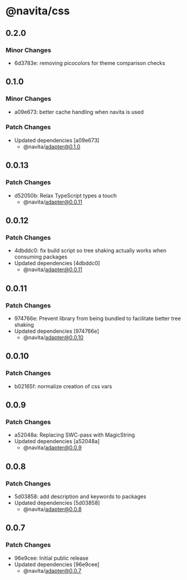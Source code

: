 # @navita/css

## 0.2.0

### Minor Changes

- 6d3783e: removing picocolors for theme comparison checks

## 0.1.0

### Minor Changes

- a09e673: better cache handling when navita is used

### Patch Changes

- Updated dependencies [a09e673]
  - @navita/adapter@0.1.0

## 0.0.13

### Patch Changes

- d52050b: Relax TypeScript types a touch
  - @navita/adapter@0.0.11

## 0.0.12

### Patch Changes

- 4dbddc0: fix build script so tree shaking actually works when consuming packages
- Updated dependencies [4dbddc0]
  - @navita/adapter@0.0.11

## 0.0.11

### Patch Changes

- 974766e: Prevent library from being bundled to facilitate better tree shaking
- Updated dependencies [974766e]
  - @navita/adapter@0.0.10

## 0.0.10

### Patch Changes

- b02165f: normalize creation of css vars

## 0.0.9

### Patch Changes

- a52048a: Replacing SWC-pass with MagicString
- Updated dependencies [a52048a]
  - @navita/adapter@0.0.9

## 0.0.8

### Patch Changes

- 5d03858: add description and keywords to packages
- Updated dependencies [5d03858]
  - @navita/adapter@0.0.8

## 0.0.7

### Patch Changes

- 96e9cee: Initial public release
- Updated dependencies [96e9cee]
  - @navita/adapter@0.0.7
